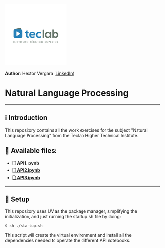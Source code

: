 <img src="./assets/img/teclab_logo.png" alt="Teclab logo" width="200">

**Author**: Hector Vergara ([LinkedIn](https://www.linkedin.com/in/hector-vergara/))

# Natural Language Processing

---

## ℹ️ Introduction

This repository contains all the work exercises for the subject "Natural Language Processing" from the Teclab Higher Technical Institute.

## 📂 Available files:

- [**🗋 API1.ipynb**](https://github.com/hhvergara/nlp_apis/blob/main/API1.ipynb)
- [**🗋 API2.ipynb**](https://github.com/hhvergara/nlp_apis/blob/main/API2.ipynb)
- [**🗋 API3.ipynb**](https://github.com/hhvergara/nlp_apis/blob/main/API3.ipynb)

---

## 🚀 Setup

This repository uses UV as the package manager, simplifying the initialization, and just running the startup.sh file by doing:

```shell
$ sh ./startup.sh
```

This script will create the virtual environment and install all the dependencies needed to operate the different API notebooks.